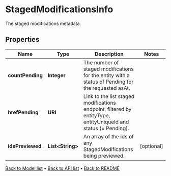 

# StagedModificationsInfo

The staged modifications metadata.

## Properties

| Name | Type | Description | Notes |
|------------ | ------------- | ------------- | -------------|
|**countPending** | **Integer** | The number of staged modifications for the entity with a status of Pending for the requested asAt. |  |
|**hrefPending** | **URI** | Link to the list staged modifications endpoint, filtered by entityType, entityUniqueId and status (&#x3D; Pending). |  |
|**idsPreviewed** | **List&lt;String&gt;** | An array of the ids of any StagedModifications being previewed. |  [optional] |



[Back to Model list](../README.md#documentation-for-models) &#8226; [Back to API list](../README.md#documentation-for-api-endpoints) &#8226; [Back to README](../README.md)


